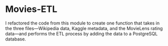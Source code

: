# Movies-ETL
I refactored the code from this module to create one function that takes in the three files—Wikipedia data, Kaggle metadata, and the MovieLens rating data—and performs the ETL process by adding the data to a PostgreSQL database.
